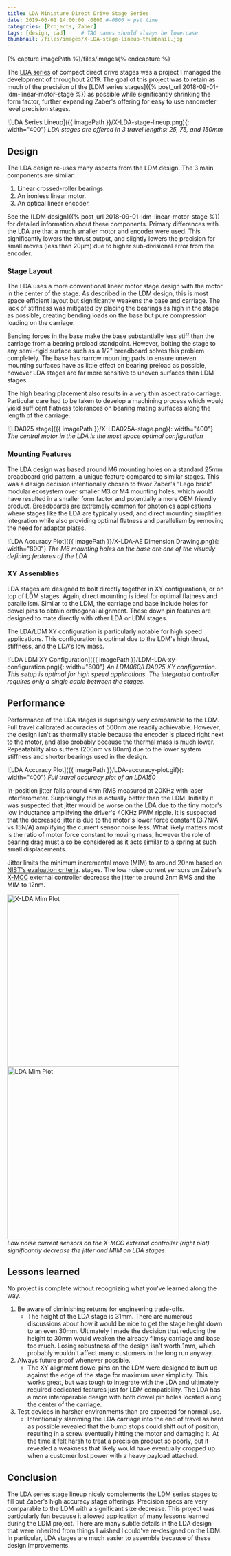 ```yaml
---
title: LDA Miniature Direct Drive Stage Series
date: 2019-06-01 14:00:00 -0800 #-0800 = pst time
categories: [Projects, Zaber]
tags: [design, cad]     # TAG names should always be lowercase
thumbnail: /files/images/X-LDA-stage-lineup-thumbnail.jpg
---
```


{% capture imagePath %}/files/images{% endcapture %}

The [LDA series](https://www.zaber.com/products/linear-stages/X-LDA-AE) of compact direct drive stages was a project I managed the development of throughout 2019. The goal of this project was to retain as much of the precision of the [LDM series stages]({% post_url 2018-09-01-ldm-linear-motor-stage %}) as possible while significantly shrinking the form factor, further expanding Zaber's offering for easy to use nanometer level precision stages.

![LDA Series Lineup]({{ imagePath }}/X-LDA-stage-lineup.png){: width="400"} 
_LDA stages are offered in 3 travel lengths: 25, 75, and 150mm_

## Design

The LDA design re-uses many aspects from the LDM design. The 3 main components are similar:  

1. Linear crossed-roller bearings.
2. An ironless linear motor.
3. An optical linear encoder.

See the [LDM design]({% post_url 2018-09-01-ldm-linear-motor-stage %}) for detailed information about these components. Primary differences with the LDA are that a much smaller motor and encoder were used. This significantly lowers the thrust output, and slightly lowers the precision for small moves (less than 20µm) due to higher sub-divisional error from the encoder. 

### Stage Layout

The LDA uses a more conventional linear motor stage design with the motor in the center of the stage. As described in the LDM design, this is most space efficient layout but significantly weakens the base and carriage. The lack of stiffness was mitigated by placing the bearings as high in the stage as possible, creating bending loads on the base but pure compression loading on the carriage. 

Bending forces in the base make the base substantially less stiff than the carriage from a bearing preload standpoint. However, bolting the stage to any semi-rigid surface such as a 1/2" breadboard solves this problem completely. The base has narrow mounting pads to ensure uneven mounting surfaces have as little effect on bearing preload as possible, however LDA stages are far more sensitive to uneven surfaces than LDM stages.

The high bearing placement also results in a very thin aspect ratio carriage. Particular care had to be taken to develop a machining process which would yield sufficent flatness tolerances on bearing mating surfaces along the length of the carriage.

![LDA025 stage]({{ imagePath }}/X-LDA025A-stage.png){: width="400"} 
_The central motor in the LDA is the most space optimal configuration_

### Mounting Features

The LDA design was based around M6 mounting holes on a standard 25mm breadboard grid pattern, a unique feature compared to similar stages. This was a design decision intentionally chosen to favor Zaber's "Lego brick" modular ecosystem over smaller M3 or M4 mounting holes, which would have resulted in a smaller form factor and potentially a more OEM friendly product. Breadboards are extremely common for photonics applications where stages like the LDA are typically used, and direct mounting simplifies integration while also providing optimal flatness and parallelism by removing the need for adaptor plates.

![LDA Accuracy Plot]({{ imagePath }}/X-LDA-AE Dimension Drawing.png){: width="800"} 
_The M6 mounting holes on the base are one of the visually defining features of the LDA_

### XY Assemblies

LDA stages are designed to bolt directly together in XY configurations, or on top of LDM stages. Again, direct mounting is ideal for optimal flatness and parallelism. Similar to the LDM, the carriage and base include holes for dowel pins to obtain orthogonal alignment. These down pin features are designed to mate directly with other LDA or LDM stages.

The LDA/LDM XY configuration is particularly notable for high speed applications. This configuration is optimal due to the LDM's high thrust, stiffness, and the LDA's low mass.

![LDA LDM XY Configuration]({{ imagePath }}/LDM-LDA-xy-configuration.png){: width="600"} 
_An LDM060/LDA025 XY configuration. This setup is optimal for high speed applications. The integrated controller requires only a single cable between the stages._

## Performance

Performance of the LDA stages is suprisingly very comparable to the LDM. Full travel calibrated accuracies of 500nm are readily achievable. However, the design isn't as thermally stable because the encoder is placed right next to the motor, and also probably because the thermal mass is much lower. Repeatability also suffers (200nm vs 80nm) due to the lower system stiffness and shorter bearings used in the design.

![LDA Accuracy Plot]({{ imagePath }}/LDA-accuracy-plot.gif){: width="400"} 
_Full travel accuracy plot of an LDA150_

In-position jitter falls around 4nm RMS measured at 20KHz with laser interferometer. Surprisingly this is actually better than the LDM. Initially it was suspected that jitter would be worse on the LDA due to the tiny motor's low inductance amplifying the driver's 40KHz PWM ripple. It is suspected that the decreased jitter is due to the motor's lower force constant (3.7N/A vs 15N/A) amplifying the current sensor noise less. What likely matters most is the ratio of motor force constant to moving mass, however the role of bearing drag must also be considered as it acts similar to a spring at such small displacements.

Jitter limits the minimum incremental move (MIM) to around 20nm based on [NIST's evaluation criteria](https://www.nist.gov/publications/methods-performance-evaluation-single-axis-positioning-systems-incremental-step-test). stages. The low noise current sensors on Zaber's [X-MCC](https://www.zaber.com/products/controllers-joysticks/X-MCC) external controller decrease the jitter to around 2nm RMS and the MIM to 12nm.

<div class="container">
  <div class="row">
    <div class="col">
      <img src='{{ imagePath }}/X-LDA-MIM-plot.gif' alt='X-LDA Mim Plot' width="400px" />
    </div>
    <div class="col">
      <img src='{{ imagePath }}/LDA-MCC-MIM-plot.gif' alt='LDA Mim Plot' width="400px" />
    </div>
  </div>
  <em>
    Low noise current sensors on the X-MCC external controller (right plot) significantly decrease the jitter and MIM on LDA stages
   </em>
</div>

## Lessons learned

No project is complete without recognizing what you've learned along the way.

1. Be aware of diminishing returns for engineering trade-offs.
   - The height of the LDA stage is 31mm. There are numerous discussions about how it would be nice to get the stage height down to an even 30mm. Ultimately I made the decision that reducing the height to 30mm would weaken the already flimsy carriage and base too much. Losing robustness of the design isn't worth 1mm, which probably wouldn't affect many customers in the long run anyway.
2. Always future proof whenever possible.
   - The XY alignment dowel pins on the LDM were designed to butt up against the edge of the stage for maximum user simplicity. This works great, but was tough to integrate with the LDA and ultimately required dedicated features just for LDM compatibility. The LDA has a more interoperable design with both dowel pin holes located along the center of the carriage.
3. Test devices in harsher environments than are expected for normal use.
   - Intentionally slamming the LDA carriage into the end of travel as hard as possible revealed that the bump stops could shift out of position, resulting in a screw eventually hitting the motor and damaging it. At the time it felt harsh to treat a precision product so poorly, but it revealed a weakness that likely would have eventually cropped up when a customer lost power with a heavy payload attached. 

## Conclusion

The LDA series stage lineup nicely complements the LDM series stages to fill out Zaber's high accuracy stage offerings. Precision specs are very comparable to the LDM with a significant size decrease. This project was particularly fun because it allowed application of many lessons learned during the LDM project. There are many subtle details in the LDA design that were inherited from things I wished I could've re-designed on the LDM. In particular, LDA stages are much easier to assemble because of these design improvements.


